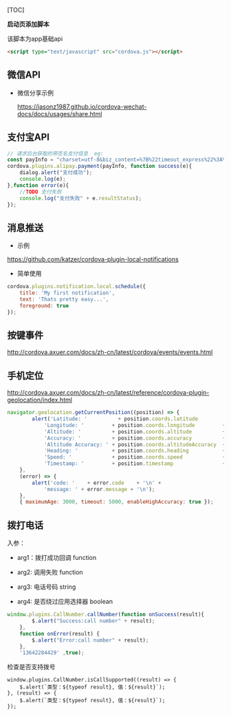 [TOC]

**启动页添加脚本**

该脚本为app基础api

```html
<script type="text/javascript" src="cordova.js"></script>
```



## 微信API

* 微信分享示例

  https://jasonz1987.github.io/cordova-wechat-docs/docs/usages/share.html



## 支付宝API

```js
// 请求后台获取的带签名支付信息  eg: 
const payInfo = "charset=utf-8&biz_content=%7B%22timeout_express%22%3A%2230m%22%2C%22product_code%22%3A%22QUICK_MSECURITY_PAY%22%2C%22total_amount%22%3A%22100%22%2C%22subject%22%3A%221%22%2C%22body%22%3A%22%E6%88%91%E6%98%AF%E6%B5%8B%E8%AF%95%E6%95%B0%E6%8D%AE%22%2C%22out_trade_no%22%3A%220920175957-1871%22%7D&method=alipay.trade.app.pay&app_id=2016101300676096&sign_type=RSA2&version=1.0&timestamp=2016-07-29+16%3A55%3A53&sign=PYvn23%2FmpyB5Si%2BzaZvvfvQTVWudYO7phn8Lg2Nex36O1BeEbT1AsfR8zTgOPk47aZze%2FH%2BPCxRNPbKVBIs3Obd3WGohP8jOehqlvz1zjLMjdbgwBHZJIGmoAHUc7imrqgcxHGe5m%2B3fF8UCkWeM3qh4jf5FzV4aZOyBccJ1d3yrF4kRzdF4KlYojhTyUVzYh7dQdnUXa6SX5RtG5LlpBdUZfkl5gazm2yqGHf0AKLhvsgTqHziwZsjj8NXszbXy1oXDAnAFDpIPcrccIcn8uSTtG6yBzS3xFEIFKN5z%2BIp3QXs7DEF%2BMLZh5iz66C8AUnzj%2FlL5eVU1TlBeV5XBSA%3D%3D";
cordova.plugins.alipay.payment(payInfo, function success(e){
    dialog.alert("支付成功");
    console.log(e);
},function error(e){
    //TODO 支付失败
    console.log("支付失败" + e.resultStatus);
});
```



## 消息推送

* 示例

https://github.com/katzer/cordova-plugin-local-notifications

* 简单使用

```js
cordova.plugins.notification.local.schedule({
    title: 'My first notification',
    text: 'Thats pretty easy...',
    foreground: true
});
```



## 按键事件

http://cordova.axuer.com/docs/zh-cn/latest/cordova/events/events.html



## 手机定位

http://cordova.axuer.com/docs/zh-cn/latest/reference/cordova-plugin-geolocation/index.html

```js
navigator.geolocation.getCurrentPosition((position) => {
        alert('Latitude: '          + position.coords.latitude          + '\n' +
            'Longitude: '         + position.coords.longitude         + '\n' +
            'Altitude: '          + position.coords.altitude          + '\n' +
            'Accuracy: '          + position.coords.accuracy          + '\n' +
            'Altitude Accuracy: ' + position.coords.altitudeAccuracy  + '\n' +
            'Heading: '           + position.coords.heading           + '\n' +
            'Speed: '             + position.coords.speed             + '\n' +
            'Timestamp: '         + position.timestamp                + '\n');
    },
    (error) => {
        alert('code: '    + error.code    + '\n' +
            'message: ' + error.message + '\n');
    },
    { maximumAge: 3000, timeout: 5000, enableHighAccuracy: true });
```



## 拨打电话

入参：

* arg1：拨打成功回调    function

* arg2:   调用失败   function 

* arg3:   电话号码   string

* arg4:   是否绕过应用选择器  boolean

```js
window.plugins.CallNumber.callNumber(function onSuccess(result){
        $.alert("Success:call number" + result);
    },
    function onError(result) {
        $.alert("Error:call number" + result);
    },
    '13642284429' ,true);
```



检查是否支持拨号

```
window.plugins.CallNumber.isCallSupported((result) => {
    $.alert(`类型：${typeof result}, 值：${result}`);
}, (result) => {
    $.alert(`类型：${typeof result}, 值：${result}`);
});
```

